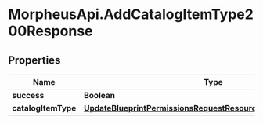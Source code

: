 # MorpheusApi.AddCatalogItemType200Response

## Properties

Name | Type | Description | Notes
------------ | ------------- | ------------- | -------------
**success** | **Boolean** |  | [optional] 
**catalogItemType** | [**UpdateBlueprintPermissionsRequestResourcePermissionSitesInner**](UpdateBlueprintPermissionsRequestResourcePermissionSitesInner.md) |  | [optional] 


